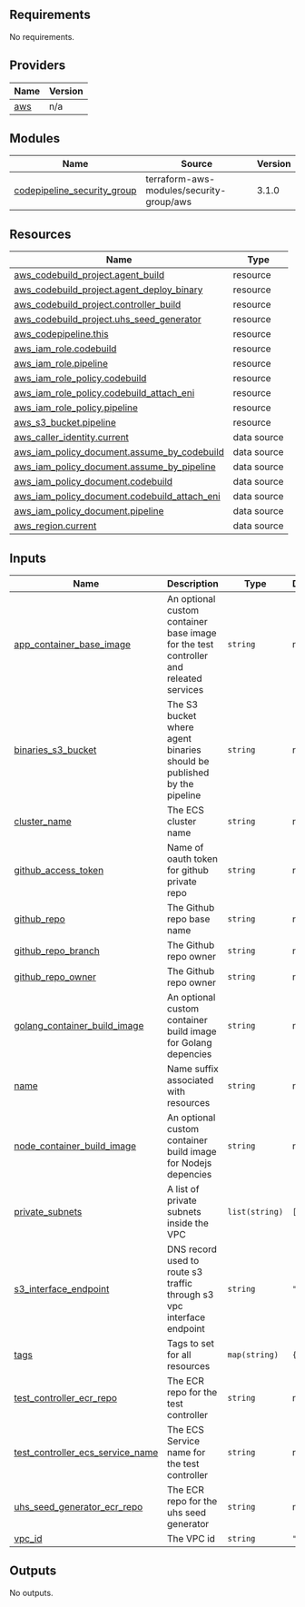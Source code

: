 <!-- BEGINNING OF PRE-COMMIT-TERRAFORM DOCS HOOK -->
## Requirements

No requirements.

## Providers

| Name | Version |
|------|---------|
| <a name="provider_aws"></a> [aws](#provider\_aws) | n/a |

## Modules

| Name | Source | Version |
|------|--------|---------|
| <a name="module_codepipeline_security_group"></a> [codepipeline\_security\_group](#module\_codepipeline\_security\_group) | terraform-aws-modules/security-group/aws | 3.1.0 |

## Resources

| Name | Type |
|------|------|
| [aws_codebuild_project.agent_build](https://registry.terraform.io/providers/hashicorp/aws/latest/docs/resources/codebuild_project) | resource |
| [aws_codebuild_project.agent_deploy_binary](https://registry.terraform.io/providers/hashicorp/aws/latest/docs/resources/codebuild_project) | resource |
| [aws_codebuild_project.controller_build](https://registry.terraform.io/providers/hashicorp/aws/latest/docs/resources/codebuild_project) | resource |
| [aws_codebuild_project.uhs_seed_generator](https://registry.terraform.io/providers/hashicorp/aws/latest/docs/resources/codebuild_project) | resource |
| [aws_codepipeline.this](https://registry.terraform.io/providers/hashicorp/aws/latest/docs/resources/codepipeline) | resource |
| [aws_iam_role.codebuild](https://registry.terraform.io/providers/hashicorp/aws/latest/docs/resources/iam_role) | resource |
| [aws_iam_role.pipeline](https://registry.terraform.io/providers/hashicorp/aws/latest/docs/resources/iam_role) | resource |
| [aws_iam_role_policy.codebuild](https://registry.terraform.io/providers/hashicorp/aws/latest/docs/resources/iam_role_policy) | resource |
| [aws_iam_role_policy.codebuild_attach_eni](https://registry.terraform.io/providers/hashicorp/aws/latest/docs/resources/iam_role_policy) | resource |
| [aws_iam_role_policy.pipeline](https://registry.terraform.io/providers/hashicorp/aws/latest/docs/resources/iam_role_policy) | resource |
| [aws_s3_bucket.pipeline](https://registry.terraform.io/providers/hashicorp/aws/latest/docs/resources/s3_bucket) | resource |
| [aws_caller_identity.current](https://registry.terraform.io/providers/hashicorp/aws/latest/docs/data-sources/caller_identity) | data source |
| [aws_iam_policy_document.assume_by_codebuild](https://registry.terraform.io/providers/hashicorp/aws/latest/docs/data-sources/iam_policy_document) | data source |
| [aws_iam_policy_document.assume_by_pipeline](https://registry.terraform.io/providers/hashicorp/aws/latest/docs/data-sources/iam_policy_document) | data source |
| [aws_iam_policy_document.codebuild](https://registry.terraform.io/providers/hashicorp/aws/latest/docs/data-sources/iam_policy_document) | data source |
| [aws_iam_policy_document.codebuild_attach_eni](https://registry.terraform.io/providers/hashicorp/aws/latest/docs/data-sources/iam_policy_document) | data source |
| [aws_iam_policy_document.pipeline](https://registry.terraform.io/providers/hashicorp/aws/latest/docs/data-sources/iam_policy_document) | data source |
| [aws_region.current](https://registry.terraform.io/providers/hashicorp/aws/latest/docs/data-sources/region) | data source |

## Inputs

| Name | Description | Type | Default | Required |
|------|-------------|------|---------|:--------:|
| <a name="input_app_container_base_image"></a> [app\_container\_base\_image](#input\_app\_container\_base\_image) | An optional custom container base image for the test controller and releated services | `string` | n/a | yes |
| <a name="input_binaries_s3_bucket"></a> [binaries\_s3\_bucket](#input\_binaries\_s3\_bucket) | The S3 bucket where agent binaries should be published by the pipeline | `string` | n/a | yes |
| <a name="input_cluster_name"></a> [cluster\_name](#input\_cluster\_name) | The ECS cluster name | `string` | n/a | yes |
| <a name="input_github_access_token"></a> [github\_access\_token](#input\_github\_access\_token) | Name of oauth token for github private repo | `string` | n/a | yes |
| <a name="input_github_repo"></a> [github\_repo](#input\_github\_repo) | The Github repo base name | `string` | n/a | yes |
| <a name="input_github_repo_branch"></a> [github\_repo\_branch](#input\_github\_repo\_branch) | The Github repo owner | `string` | n/a | yes |
| <a name="input_github_repo_owner"></a> [github\_repo\_owner](#input\_github\_repo\_owner) | The Github repo owner | `string` | n/a | yes |
| <a name="input_golang_container_build_image"></a> [golang\_container\_build\_image](#input\_golang\_container\_build\_image) | An optional custom container build image for Golang depencies | `string` | n/a | yes |
| <a name="input_name"></a> [name](#input\_name) | Name suffix associated with resources | `string` | n/a | yes |
| <a name="input_node_container_build_image"></a> [node\_container\_build\_image](#input\_node\_container\_build\_image) | An optional custom container build image for Nodejs depencies | `string` | n/a | yes |
| <a name="input_private_subnets"></a> [private\_subnets](#input\_private\_subnets) | A list of private subnets inside the VPC | `list(string)` | `[]` | no |
| <a name="input_s3_interface_endpoint"></a> [s3\_interface\_endpoint](#input\_s3\_interface\_endpoint) | DNS record used to route s3 traffic through s3 vpc interface endpoint | `string` | `""` | no |
| <a name="input_tags"></a> [tags](#input\_tags) | Tags to set for all resources | `map(string)` | `{}` | no |
| <a name="input_test_controller_ecr_repo"></a> [test\_controller\_ecr\_repo](#input\_test\_controller\_ecr\_repo) | The ECR repo for the test controller | `string` | n/a | yes |
| <a name="input_test_controller_ecs_service_name"></a> [test\_controller\_ecs\_service\_name](#input\_test\_controller\_ecs\_service\_name) | The ECS Service name for the test controller | `string` | n/a | yes |
| <a name="input_uhs_seed_generator_ecr_repo"></a> [uhs\_seed\_generator\_ecr\_repo](#input\_uhs\_seed\_generator\_ecr\_repo) | The ECR repo for the uhs seed generator | `string` | n/a | yes |
| <a name="input_vpc_id"></a> [vpc\_id](#input\_vpc\_id) | The VPC id | `string` | `""` | no |

## Outputs

No outputs.
<!-- END OF PRE-COMMIT-TERRAFORM DOCS HOOK -->
